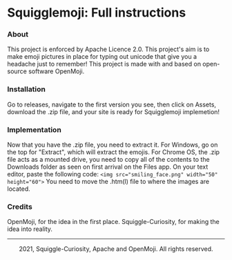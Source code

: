 # Squigglemoji: Full instructions
### About
This project is enforced by Apache Licence 2.0. This project's aim is to make emoji pictures in place for typing out unicode that give you a headache just to remember! This project is made with and based on open-source software OpenMoji.
### Installation
Go to releases, navigate to the first version you see, then click on Assets, download the .zip file, and your site is ready for Squigglemoji implemetion!
### Implementation
Now that you have the .zip file, you need to extract it. For Windows, go on the top for "Extract", which will extract the emojis. For Chrome OS, the .zip file acts as a mounted drive, you need to copy all of the contents to the Downloads folder as seen on first arrival on the Files app. On your text editor, paste the following code:
`<img src="smiling_face.png" width="50" height="60">`
You need to move the .htm(l) file to where the images are located.
### Credits
OpenMoji, for the idea in the first place.
Squiggle-Curiosity, for making the idea into reality.
<center>
<hr>
  <p>2021, Squiggle-Curiosity, Apache and OpenMoji. All rights reserved.</p>
  </center>
